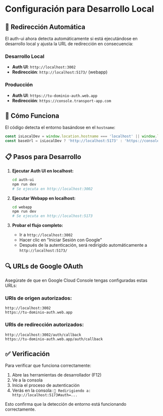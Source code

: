 # Configuración para Desarrollo Local

## 🔧 Redirección Automática

El auth-ui ahora detecta automáticamente si está ejecutándose en desarrollo local y ajusta la URL de redirección en consecuencia:

### Desarrollo Local
- **Auth UI**: `http://localhost:3002`
- **Redirección**: `http://localhost:5173/` (webapp)

### Producción
- **Auth UI**: `https://tu-dominio-auth.web.app`
- **Redirección**: `https://console.transport-app.com`

## 🚀 Cómo Funciona

El código detecta el entorno basándose en el `hostname`:

```typescript
const isLocalDev = window.location.hostname === 'localhost' || window.location.hostname === '127.0.0.1'
const baseUrl = isLocalDev ? 'http://localhost:5173' : 'https://console.transport-app.com'
```

## 📋 Pasos para Desarrollo

1. **Ejecutar Auth UI en localhost:**
   ```bash
   cd auth-ui
   npm run dev
   # Se ejecuta en http://localhost:3002
   ```

2. **Ejecutar Webapp en localhost:**
   ```bash
   cd webapp
   npm run dev
   # Se ejecuta en http://localhost:5173
   ```

3. **Probar el flujo completo:**
   - Ir a `http://localhost:3002`
   - Hacer clic en "Iniciar Sesión con Google"
   - Después de la autenticación, será redirigido automáticamente a `http://localhost:5173/`

## 🔍 URLs de Google OAuth

Asegúrate de que en Google Cloud Console tengas configuradas estas URLs:

### URIs de origen autorizados:
```
http://localhost:3002
https://tu-dominio-auth.web.app
```

### URIs de redirección autorizados:
```
http://localhost:3002/auth/callback
https://tu-dominio-auth.web.app/auth/callback
```

## ✅ Verificación

Para verificar que funciona correctamente:

1. Abre las herramientas de desarrollador (F12)
2. Ve a la consola
3. Inicia el proceso de autenticación
4. Verás en la consola: `🚀 Redirigiendo a: http://localhost:5173#auth=...`

Esto confirma que la detección de entorno está funcionando correctamente.
